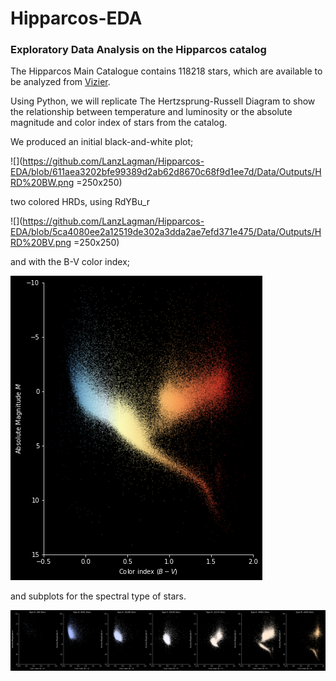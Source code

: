 # Hipparcos-EDA
### Exploratory Data Analysis on the Hipparcos catalog

The Hipparcos Main Catalogue contains 118218 stars, which are available to be analyzed from [Vizier](https://vizier.cds.unistra.fr/viz-bin/VizieR-3?-source=I/239/hip_main&-out.max=50&-out.form=HTML%20Table&-out.add=_r&-out.add=_RAJ,_DEJ&-sort=_r&-oc.form=sexa). 

Using Python, we will replicate The Hertzsprung-Russell Diagram to show the relationship between temperature and luminosity or the absolute magnitude and color index of stars from the catalog. 

We produced an initial black-and-white plot;

![](https://github.com/LanzLagman/Hipparcos-EDA/blob/611aea3202bfe99389d2ab62d8670c68f9d1ee7d/Data/Outputs/HRD%20BW.png =250x250)

two colored HRDs, using RdYBu_r

![](https://github.com/LanzLagman/Hipparcos-EDA/blob/5ca4080ee2a12519de302a3dda2ae7efd371e475/Data/Outputs/HRD%20BV.png =250x250)

and with the B-V color index;

![alt text](https://github.com/LanzLagman/Hipparcos-EDA/blob/5ca4080ee2a12519de302a3dda2ae7efd371e475/Data/Outputs/HRD%20RdYBu_r.png)

and subplots for the spectral type of stars.

![alt text](https://github.com/LanzLagman/Hipparcos-EDA/blob/5ca4080ee2a12519de302a3dda2ae7efd371e475/Data/Outputs/Spectral%20Type%20Subplots.png)
